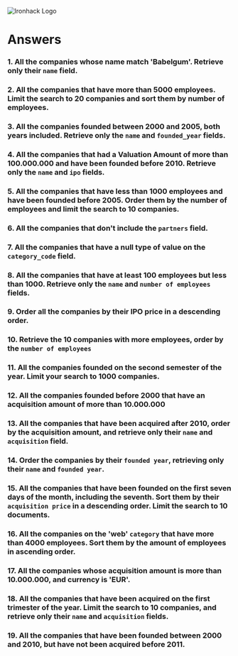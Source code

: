 ![Ironhack Logo](https://i.imgur.com/1QgrNNw.png)

# Answers

### 1. All the companies whose name match 'Babelgum'. Retrieve only their `name` field.

<!-- 
query : {name : "Babelgum"}
projection {name : 1} 
-->

### 2. All the companies that have more than 5000 employees. Limit the search to 20 companies and sort them by **number of employees**.

<!-- 
query: {number_of_employees: {$gt:5000}}
sort: {number_of_employees: 1}
limit: 20
 -->

### 3. All the companies founded between 2000 and 2005, both years included. Retrieve only the `name` and `founded_year` fields.

<!-- 
query: {founded_year:{$gte:2000, $lte:2005}}
projection: {name: 1, founded_year: 1}
 -->

### 4. All the companies that had a Valuation Amount of more than 100.000.000 and have been founded before 2010. Retrieve only the `name` and `ipo` fields.

<!-- 
query: {"ipo.valuation_amount": {$gt: 100000000}, founded_year:{$lt:2010}}
projection: {name: 1, ipo:1}
 -->


### 5. All the companies that have less than 1000 employees and have been founded before 2005. Order them by the number of employees and limit the search to 10 companies.

<!-- 
query: {number_of_employees:{$lt:1000}, founded_year:{$lt:2005}}
sort: {number_of_employees: 1}
limit: 10
 -->

### 6. All the companies that don't include the `partners` field.

<!-- 
query: {partners: {$exists:false}}
 -->

### 7. All the companies that have a null type of value on the `category_code` field.

<!-- 
query: {category_code:null}
 -->

### 8. All the companies that have at least 100 employees but less than 1000. Retrieve only the `name` and `number of employees` fields.

<!-- 
query: {number_of_employees:{$gte:100, $lt:1000}}
projection: {name:1, number_of_employees:1}
 -->

### 9. Order all the companies by their IPO price in a descending order.

<!-- 
sort: {"ipo.valuation_amount": -1}
 -->

### 10. Retrieve the 10 companies with more employees, order by the `number of employees`

<!-- 
query: {number_of_employees:{$gt: 0}}
sort: {number_of_employees: -1}
limit: 10
 -->

### 11. All the companies founded on the second semester of the year. Limit your search to 1000 companies.

<!-- 
query: {founded_month:{$gt:6}}
limit: 1000
 -->

### 12. All the companies founded before 2000 that have an acquisition amount of more than 10.000.000

<!-- 
query: {founded_year:{$lt:2000}, "acquisition.price_amount":{$gt:10000000}}
 -->

### 13. All the companies that have been acquired after 2010, order by the acquisition amount, and retrieve only their `name` and `acquisition` field.

<!-- 
query: {"acquisition.acquired_year":{$gt:2010}}
projection: {name:1, acquisition: 1, _id: 0}
sort: {"acquisition.price_amount": -1}
 -->

### 14. Order the companies by their `founded year`, retrieving only their `name` and `founded year`.

<!-- 
projection: {name:1, founded_year: 1, _id: 0}
sort: {founded_year: 1}
 -->

### 15. All the companies that have been founded on the first seven days of the month, including the seventh. Sort them by their `acquisition price` in a descending order. Limit the search to 10 documents.

<!-- 
query: {founded_day:{$lte: 7}}
sort: {"acquisition.price_amount": -1}
limit: 10
 -->

### 16. All the companies on the 'web' `category` that have more than 4000 employees. Sort them by the amount of employees in ascending order.

<!-- 
query: {category_code: "web", number_of_employees:{$gt: 4000}}
sort: {number_of_employees: 1}
 -->

### 17. All the companies whose acquisition amount is more than 10.000.000, and currency is 'EUR'.

<!-- 
query: {"acquisition.price_amount": {$gt: 10000000}, "acquisition.price_currency_code": "EUR"}
 -->

### 18. All the companies that have been acquired on the first trimester of the year. Limit the search to 10 companies, and retrieve only their `name` and `acquisition` fields.

<!-- 
query: {founded_month:{$lt: 4}}
project: {name: 1, acquisition: 1}
limit: 10
 -->

### 19. All the companies that have been founded between 2000 and 2010, but have not been acquired before 2011.

<!-- 
query: {founded_year:{$lte: 2010, $gte: 2000}, "acquisition.acquired_year":{$gte: 2011}}
 -->
